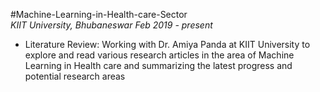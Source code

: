 #Machine-Learning-in-Health-care-Sector
<br>
<i>KIIT University, Bhubaneswar Feb 2019 - present</i>
<ul>
<li>Literature Review: Working with Dr. Amiya Panda at KIIT University to explore and read various research
articles in the area of Machine Learning in Health care and summarizing the latest progress and potential research
  areas</li>
  </ul>

